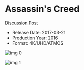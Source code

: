 # Assassin's Creed

[Discussion Post](https://www.avsforum.com/threads/bass-eq-for-filtered-movies.2995212/post-56746058)

* Release Date: 2017-03-21
* Production Year: 2016
* Format: 4K/UHD/ATMOS

![img 0](https://i.imgur.com/oeTLGyO.jpg)

![img 1](https://i.imgur.com/ewEHnK4.jpg)

